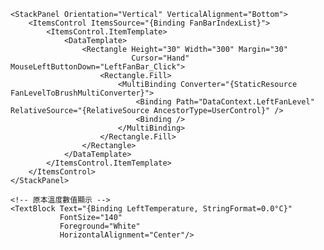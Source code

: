 <!-- 左邊風量區（有外框） -->
<Border BorderThickness="3" CornerRadius="10" Margin="10">
    <Border.Style>
        <Style TargetType="Border">
            <Setter Property="BorderBrush" Value="Transparent"/>
            <Style.Triggers>
                <DataTrigger Binding="{Binding LeftControlTarget}" Value="Fan">
                    <Setter Property="BorderBrush" Value="#00FFFF"/>
                </DataTrigger>
            </Style.Triggers>
        </Style>
    </Border.Style>

    <StackPanel Orientation="Vertical" VerticalAlignment="Bottom">
        <ItemsControl ItemsSource="{Binding FanBarIndexList}">
            <ItemsControl.ItemTemplate>
                <DataTemplate>
                    <Rectangle Height="30" Width="300" Margin="30"
                               Cursor="Hand" MouseLeftButtonDown="LeftFanBar_Click">
                        <Rectangle.Fill>
                            <MultiBinding Converter="{StaticResource FanLevelToBrushMultiConverter}">
                                <Binding Path="DataContext.LeftFanLevel" RelativeSource="{RelativeSource AncestorType=UserControl}" />
                                <Binding />
                            </MultiBinding>
                        </Rectangle.Fill>
                    </Rectangle>
                </DataTemplate>
            </ItemsControl.ItemTemplate>
        </ItemsControl>
    </StackPanel>
</Border>


<!-- 左邊溫度區（有外框） -->
<Border BorderThickness="3" CornerRadius="10" Margin="10">
    <Border.Style>
        <Style TargetType="Border">
            <Setter Property="BorderBrush" Value="Transparent"/>
            <Style.Triggers>
                <DataTrigger Binding="{Binding LeftControlTarget}" Value="Temp">
                    <Setter Property="BorderBrush" Value="#00FFFF"/>
                </DataTrigger>
            </Style.Triggers>
        </Style>
    </Border.Style>

    <!-- 原本溫度數值顯示 -->
    <TextBlock Text="{Binding LeftTemperature, StringFormat=0.0°C}"
               FontSize="140"
               Foreground="White"
               HorizontalAlignment="Center"/>
</Border>